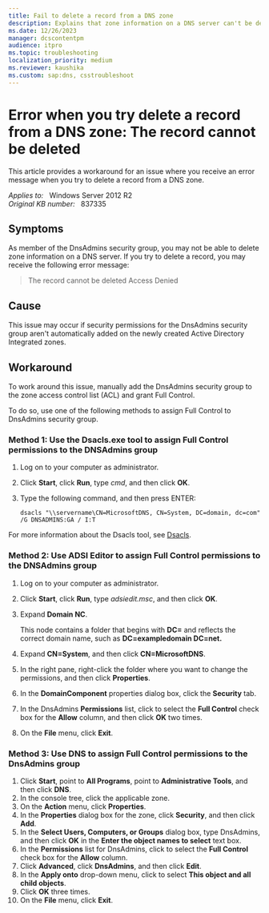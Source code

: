 ```yaml
---
title: Fail to delete a record from a DNS zone
description: Explains that zone information on a DNS server can't be deleted. You must set full control permissions for DnsAdmins security group.
ms.date: 12/26/2023
manager: dcscontentpm
audience: itpro
ms.topic: troubleshooting
localization_priority: medium
ms.reviewer: kaushika
ms.custom: sap:dns, csstroubleshoot
---
```

# Error when you try delete a record from a DNS zone: The record cannot be deleted

This article provides a workaround for an issue where you receive an error message when you try to delete a record from a DNS zone.

_Applies to:_ &nbsp; Windows Server 2012 R2  
_Original KB number:_ &nbsp; 837335

## Symptoms

As member of the DnsAdmins security group, you may not be able to delete zone information on a DNS server. If you try to delete a record, you may receive the following error message:

> The record cannot be deleted Access Denied

## Cause

This issue may occur if security permissions for the DnsAdmins security group aren't automatically added on the newly created Active Directory Integrated zones.

## Workaround

To work around this issue, manually add the DnsAdmins security group to the zone access control list (ACL) and grant Full Control.

To do so, use one of the following methods to assign Full Control to DnsAdmins security group.

### Method 1: Use the Dsacls.exe tool to assign Full Control permissions to the DNSAdmins group

1. Log on to your computer as administrator.
2. Click **Start**, click **Run**, type *cmd*, and then click **OK**.
3. Type the following command, and then press ENTER:

    ```console
    dsacls "\\servername\CN=MicrosoftDNS, CN=System, DC=domain, dc=com" /G DNSADMINS:GA / I:T
    ```

For more information about the Dsacls tool, see [Dsacls](/previous-versions/windows/it-pro/windows-server-2012-R2-and-2012/cc771151(v=ws.11)).

### Method 2: Use ADSI Editor to assign Full Control permissions to the DNSAdmins group

1. Log on to your computer as administrator.
2. Click **Start**, click **Run**, type *adsiedit.msc*, and then click **OK**.
3. Expand **Domain NC**.

    This node contains a folder that begins with **DC=** and reflects the correct domain name, such as **DC=exampledomain DC=net.**
4. Expand **CN=System**, and then click **CN=MicrosoftDNS**.
5. In the right pane, right-click the folder where you want to change the permissions, and then click **Properties**.
6. In the **DomainComponent** properties dialog box, click the **Security** tab.
7. In the DnsAdmins **Permissions** list, click to select the **Full Control** check box for the **Allow** column, and then click **OK** two times.
8. On the **File** menu, click **Exit**.

### Method 3: Use DNS to assign Full Control permissions to the DnsAdmins group

1. Click **Start**, point to **All Programs**, point to **Administrative Tools**, and then click **DNS**.
2. In the console tree, click the applicable zone.
3. On the **Action** menu, click **Properties**.
4. In the **Properties** dialog box for the zone, click **Security**, and then click **Add**.
5. In the **Select Users, Computers, or Groups** dialog box, type DnsAdmins, and then click **OK** in the **Enter the object names to select** text box.
6. In the **Permissions** list for DnsAdmins, click to select the **Full Control** check box for the **Allow** column.
7. Click **Advanced**, click **DnsAdmins**, and then click **Edit**.
8. In the **Apply onto** drop-down menu, click to select **This object and all child objects**.
9. Click **OK** three times.
10. On the **File** menu, click **Exit**.
